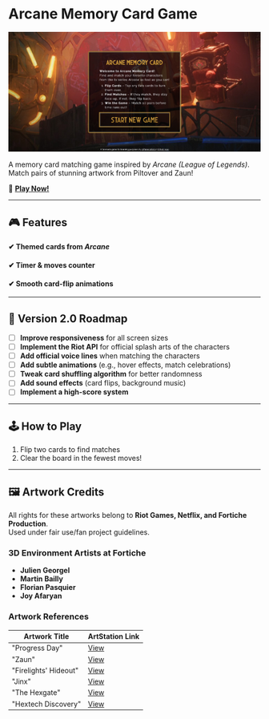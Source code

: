 # Arcane Memory Card Game  

![Game Preview](./demo.png)

A memory card matching game inspired by *Arcane (League of Legends)*. Match pairs of stunning artwork from Piltover and Zaun!

🔗 [**Play Now!**](https://pamellasoto.github.io/js-memory-game-arcane/)

---

## 🎮 Features  
#### ✔ Themed cards from *Arcane*   
#### ✔ Timer & moves counter  
#### ✔ Smooth card-flip animations  
---

## 🚧 Version 2.0 Roadmap  
- [ ] **Improve responsiveness** for all screen sizes
- [ ] **Implement the Riot API** for official splash arts of the characters
- [ ] **Add official voice lines** when matching the characters
- [ ] **Add subtle animations** (e.g., hover effects, match celebrations)  
- [ ] **Tweak card shuffling algorithm** for better randomness  
- [ ] **Add sound effects** (card flips, background music)  
- [ ] **Implement a high-score system**  
---

## 🕹️ How to Play  
1. Flip two cards to find matches  
2. Clear the board in the fewest moves!  
---
##  🖼 Artwork Credits  
All rights for these artworks belong to **Riot Games, Netflix, and Fortiche Production**.  
Used under fair use/fan project guidelines.  

### 3D Environment Artists at Fortiche  
- **Julien Georgel**  
- **Martin Bailly**  
- **Florian Pasquier**  
- **Joy Afaryan**

### Artwork References  
| Artwork Title               | ArtStation Link                          |
|-----------------------------|------------------------------------------|
| "Progress Day"              | [View](https://www.artstation.com/artwork/qQ9Xby) |
| "Zaun"                      | [View](https://www.artstation.com/artwork/3qdgZB) |
| "Firelights' Hideout"       | [View](https://www.artstation.com/artwork/6bNqdO) |
| "Jinx"                      | [View](https://www.artstation.com/artwork/4X8vGl) |
| "The Hexgate"               | [View](https://www.artstation.com/artwork/B3zx0A) |
| "Hextech Discovery"         | [View](https://www.artstation.com/artwork/3qdgZB) |
